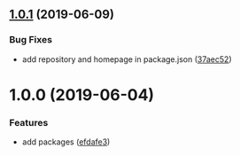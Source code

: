 ## [1.0.1](https://github.com/mitsuru793/node-package-bundle-semantic-release-npm/compare/v1.0.0...v1.0.1) (2019-06-09)


### Bug Fixes

* add repository and homepage in package.json ([37aec52](https://github.com/mitsuru793/node-package-bundle-semantic-release-npm/commit/37aec52))

# 1.0.0 (2019-06-04)


### Features

* add packages ([efdafe3](https://github.com/mitsuru793/node-package-bundle-semantic-release-npm/commit/efdafe3))
